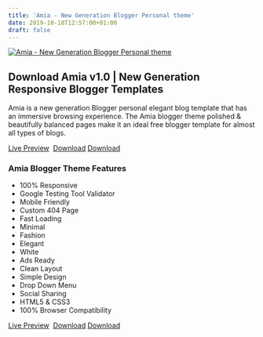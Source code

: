 ```yaml
---
title: 'Amia - New Generation Blogger Personal theme'
date: 2019-10-18T12:57:00+01:00
draft: false
---
```


[![Amia - New Generation Blogger Personal theme](https://4.bp.blogspot.com/-z1NSaXmYp2o/XamnydMthUI/AAAAAAAADgo/3wOVtdlr46kKPyHC3wFqRS90JRUBZ-h8wCLcBGAsYHQ/s1600/Amia%2BBlogger%2Btheme.jpg "Amia - New Generation Blogger Personal theme")](https://4.bp.blogspot.com/-z1NSaXmYp2o/XamnydMthUI/AAAAAAAADgo/3wOVtdlr46kKPyHC3wFqRS90JRUBZ-h8wCLcBGAsYHQ/s1600/Amia%2BBlogger%2Btheme.jpg)

Download Amia v1.0 | New Generation Responsive Blogger Templates
----------------------------------------------------------------

Amia is a new generation Blogger personal elegant blog template that has an immersive browsing experience. The Amia blogger theme polished & beautifully balanced pages make it an ideal free blogger template for almost all types of blogs.  
  
[Live Preview](https://amia-soratemplates.blogspot.com/)  [Download](https://www.mediafire.com/file/jxorb31qypklnxl/Amia_Blogger_Template.zip/file) [Download](https://app.box.com/s/81v9uf4t9e4bdmiyhtjxg4ittb6eease)  

### Amia Blogger Theme Features

*   100% Responsive
*   Google Testing Tool Validator
*   Mobile Friendly
*   Custom 404 Page
*   Fast Loading
*   Minimal
*   Fashion
*   Elegant
*   White
*   Ads Ready
*   Clean Layout
*   Simple Design
*   Drop Down Menu
*   Social Sharing
*   HTML5 & CSS3
*   100% Browser Compatibility

[Live Preview](https://amia-soratemplates.blogspot.com/)  [Download](https://www.mediafire.com/file/jxorb31qypklnxl/Amia_Blogger_Template.zip/file) [Download](https://app.box.com/s/81v9uf4t9e4bdmiyhtjxg4ittb6eease)
